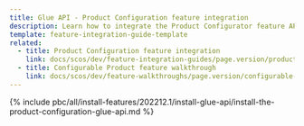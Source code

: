 ```yaml
---
title: Glue API - Product Configuration feature integration
description: Learn how to integrate the Product Configurator feature API into a Spryker project.
template: feature-integration-guide-template
related:
  - title: Product Configuration feature integration
    link: docs/scos/dev/feature-integration-guides/page.version/product-configuration-feature-integration.html
  - title: Configurable Product feature walkthrough
    link: docs/scos/dev/feature-walkthroughs/page.version/configurable-product-feature-walkthrough/configurable-product-feature-walkthrough.html
---
```


{% include pbc/all/install-features/202212.1/install-glue-api/install-the-product-configuration-glue-api.md %} <!-- To edit, see /_includes/pbc/all/install-features/202212.1/install-glue-api/install-the-product-configuration-glue-api.md -->
